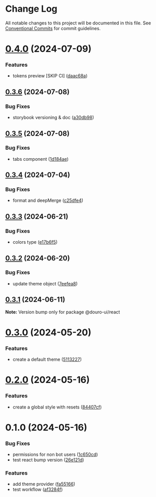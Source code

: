# Change Log

All notable changes to this project will be documented in this file.
See [Conventional Commits](https://conventionalcommits.org) for commit guidelines.

# [0.4.0](https://github.com/Douro-ui/design-system/compare/@douro-ui/react@0.3.6...@douro-ui/react@0.4.0) (2024-07-09)

### Features

- tokens preview [SKIP CI] ([daac68a](https://github.com/Douro-ui/design-system/commit/daac68ab50b3d6de75e48cb2d8dabd29a2b6f9f8))

## [0.3.6](https://github.com/Douro-ui/design-system/compare/@douro-ui/react@0.3.5...@douro-ui/react@0.3.6) (2024-07-08)

### Bug Fixes

- storybook versioning & doc ([a30db98](https://github.com/Douro-ui/design-system/commit/a30db982186531819909cc9fbcb0a91e66608c0f))

## [0.3.5](https://github.com/Douro-ui/design-system/compare/@douro-ui/react@0.3.4...@douro-ui/react@0.3.5) (2024-07-08)

### Bug Fixes

- tabs component ([1d184ae](https://github.com/Douro-ui/design-system/commit/1d184aeb69150d1f6c75b31aa42c0ac50089c299))

## [0.3.4](https://github.com/Douro-ui/design-system/compare/@douro-ui/react@0.3.3...@douro-ui/react@0.3.4) (2024-07-04)

### Bug Fixes

- format and deepMerge ([c25dfe4](https://github.com/Douro-ui/design-system/commit/c25dfe4162e4288b82b26c22e4a5c726f0775a0c))

## [0.3.3](https://github.com/Douro-ui/design-system/compare/@douro-ui/react@0.3.2...@douro-ui/react@0.3.3) (2024-06-21)

### Bug Fixes

- colors type ([e17b6f5](https://github.com/Douro-ui/design-system/commit/e17b6f52ed9e7720bedf6bae9ef07f8a52835482))

## [0.3.2](https://github.com/Douro-ui/design-system/compare/@douro-ui/react@0.3.1...@douro-ui/react@0.3.2) (2024-06-20)

### Bug Fixes

- update theme object ([7eefea8](https://github.com/Douro-ui/design-system/commit/7eefea8a2da8a909b7e1b4098240a2d6fcaae761))

## [0.3.1](https://github.com/Douro-ui/design-system/compare/@douro-ui/react@0.3.0...@douro-ui/react@0.3.1) (2024-06-11)

**Note:** Version bump only for package @douro-ui/react

# [0.3.0](https://github.com/Douro-ui/design-system/compare/@douro-ui/react@0.2.0...@douro-ui/react@0.3.0) (2024-05-20)

### Features

- create a default theme ([5113227](https://github.com/Douro-ui/design-system/commit/511322797bcbe9c69e321b269f409802769f4a62))

# [0.2.0](https://github.com/Douro-ui/design-system/compare/@douro-ui/react@0.1.0...@douro-ui/react@0.2.0) (2024-05-16)

### Features

- create a global style with resets ([84407cf](https://github.com/Douro-ui/design-system/commit/84407cfd20f0ec160785cfaa41fc23f3a61f186b))

# 0.1.0 (2024-05-16)

### Bug Fixes

- permissions for non bot users ([1c650cd](https://github.com/Douro-ui/design-system/commit/1c650cddd1dc267d9e42d3ef54649ae4e813f932))
- test react bump version ([26e121d](https://github.com/Douro-ui/design-system/commit/26e121d2179af1f1842ebc8ebe1b1eca8d75e729))

### Features

- add theme provider ([fa55166](https://github.com/Douro-ui/design-system/commit/fa551667af5ddbea85159cf5e059599ce29514d6))
- test workflow ([af3284f](https://github.com/Douro-ui/design-system/commit/af3284fdfdb0b43fd4482eba12cf4b5ab4550221))
